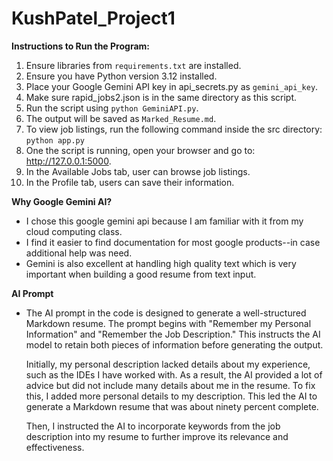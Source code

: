 # KushPatel_Project1
**Instructions to Run the Program:**
1. Ensure libraries from `requirements.txt` are installed.
2. Ensure you have Python version 3.12 installed.
3. Place your Google Gemini API key in api_secrets.py as `gemini_api_key`.
4. Make sure rapid_jobs2.json is in the same directory as this script.
5. Run the script using `python GeminiAPI.py`.
6. The output will be saved as `Marked_Resume.md`.
7. To view job listings, run the following command inside the src directory: `python app.py`
8. One the script is running, open your browser and go to: http://127.0.0.1:5000.
9. In the Available Jobs tab, user can browse job listings.
10. In the Profile tab, users can save their information.

**Why Google Gemini AI?**
* I chose this google gemini api because I am familiar with it
from my cloud computing class. 
* I find it easier to find documentation for most google products--in case additional help was need. 
* Gemini is also excellent at handling high quality text which is very important when building a good resume from 
text input. 

**AI Prompt**
* The AI prompt in the code is designed to generate a well-structured Markdown resume. The prompt begins with
"Remember my Personal Information" and "Remember the Job Description." This instructs the AI model to retain both pieces 
of information before generating the output.
  
  Initially, my personal description lacked details about my experience, such as the IDEs I have worked with. As a result,
the AI provided a lot of advice but did not include many details about me in the resume. To fix this, I added more personal
details to my description. This led the AI to generate a Markdown resume that was about ninety percent complete.
  
  Then, I instructed the AI to incorporate keywords from the job description into my resume to further improve its relevance
and effectiveness.

